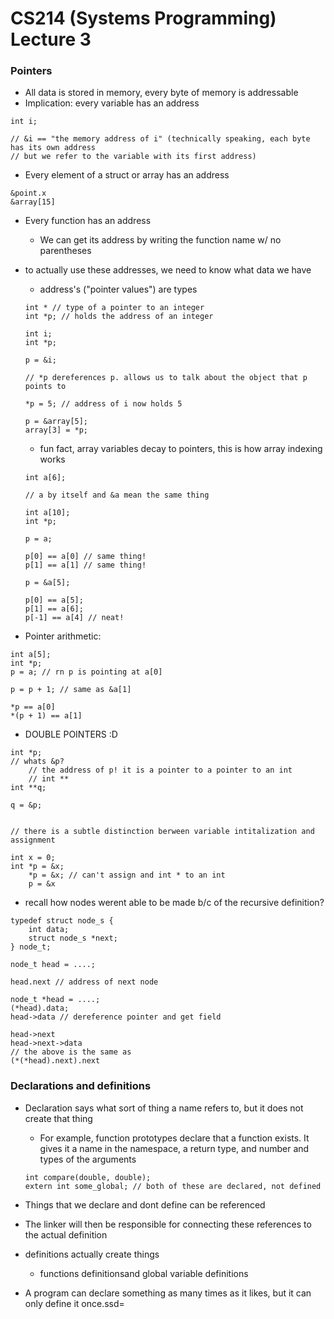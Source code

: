 # CS214 (Systems Programming) Lecture 3

### Pointers
- All data is stored in memory, every byte of memory is addressable
- Implication: every variable has an address

```
int i;

// &i == "the memory address of i" (technically speaking, each byte has its own address
// but we refer to the variable with its first address)
```
- Every element of a struct or array has an address
```
&point.x
&array[15]
```

- Every function has an address
    - We can get its address by writing the function name w/ no parentheses

- to actually use these addresses, we need to know what data we have
    - address's ("pointer values") are types

    ```
    int * // type of a pointer to an integer
    int *p; // holds the address of an integer

    int i;
    int *p;

    p = &i;

    // *p dereferences p. allows us to talk about the object that p points to

    *p = 5; // address of i now holds 5

    p = &array[5];
    array[3] = *p;
    ```
    - fun fact, array variables decay to pointers, this is how array indexing works
    ```
    int a[6];

    // a by itself and &a mean the same thing

    int a[10];
    int *p;

    p = a;

    p[0] == a[0] // same thing!
    p[1] == a[1] // same thing!

    p = &a[5];

    p[0] == a[5];
    p[1] == a[6];
    p[-1] == a[4] // neat!
    ```

- Pointer arithmetic:
```
int a[5];
int *p;
p = a; // rn p is pointing at a[0]

p = p + 1; // same as &a[1]

*p == a[0]
*(p + 1) == a[1]
```

- DOUBLE POINTERS :D
```
int *p;
// whats &p?
    // the address of p! it is a pointer to a pointer to an int
    // int **
int **q;

q = &p;


// there is a subtle distinction berween variable intitalization and assignment

int x = 0;
int *p = &x;
    *p = &x; // can't assign and int * to an int
    p = &x
```

- recall how nodes werent able to be made b/c of the recursive definition?
```
typedef struct node_s {
    int data;
    struct node_s *next;
} node_t;

node_t head = ....;

head.next // address of next node

node_t *head = ....;
(*head).data;
head->data // dereference pointer and get field

head->next
head->next->data
// the above is the same as
(*(*head).next).next
```


### Declarations and definitions
- Declaration says what sort of thing a name refers to, but it does not create that thing
    - For example, function prototypes declare that a function exists. It gives it a name in the namespace, a return type, and number and types of the arguments

    ```
    int compare(double, double);
    extern int some_global; // both of these are declared, not defined
    ```
- Things that we declare and dont define can be referenced
- The linker will then be responsible for connecting these references to the actual definition
- definitions actually create things
    - functions definitionsand global variable definitions
- A program can declare something as many times as it likes, but it can only define it once.ssd=
